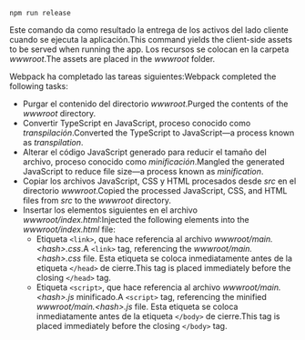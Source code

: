 ```console
npm run release
```

<span data-ttu-id="9173d-101">Este comando da como resultado la entrega de los activos del lado cliente cuando se ejecuta la aplicación.</span><span class="sxs-lookup"><span data-stu-id="9173d-101">This command yields the client-side assets to be served when running the app.</span></span> <span data-ttu-id="9173d-102">Los recursos se colocan en la carpeta *wwwroot*.</span><span class="sxs-lookup"><span data-stu-id="9173d-102">The assets are placed in the *wwwroot* folder.</span></span>

<span data-ttu-id="9173d-103">Webpack ha completado las tareas siguientes:</span><span class="sxs-lookup"><span data-stu-id="9173d-103">Webpack completed the following tasks:</span></span>

* <span data-ttu-id="9173d-104">Purgar el contenido del directorio *wwwroot*.</span><span class="sxs-lookup"><span data-stu-id="9173d-104">Purged the contents of the *wwwroot* directory.</span></span>
* <span data-ttu-id="9173d-105">Convertir TypeScript en JavaScript, proceso conocido como *transpilación*.</span><span class="sxs-lookup"><span data-stu-id="9173d-105">Converted the TypeScript to JavaScript&mdash;a process known as *transpilation*.</span></span>
* <span data-ttu-id="9173d-106">Alterar el código JavaScript generado para reducir el tamaño del archivo, proceso conocido como *minificación*.</span><span class="sxs-lookup"><span data-stu-id="9173d-106">Mangled the generated JavaScript to reduce file size&mdash;a process known as *minification*.</span></span>
* <span data-ttu-id="9173d-107">Copiar los archivos JavaScript, CSS y HTML procesados desde *src* en el directorio *wwwroot*.</span><span class="sxs-lookup"><span data-stu-id="9173d-107">Copied the processed JavaScript, CSS, and HTML files from *src* to the *wwwroot* directory.</span></span>
* <span data-ttu-id="9173d-108">Insertar los elementos siguientes en el archivo *wwwroot/index.html*:</span><span class="sxs-lookup"><span data-stu-id="9173d-108">Injected the following elements into the *wwwroot/index.html* file:</span></span>
  * <span data-ttu-id="9173d-109">Etiqueta `<link>`, que hace referencia al archivo *wwwroot/main.\<hash\>.css*.</span><span class="sxs-lookup"><span data-stu-id="9173d-109">A `<link>` tag, referencing the *wwwroot/main.\<hash\>.css* file.</span></span> <span data-ttu-id="9173d-110">Esta etiqueta se coloca inmediatamente antes de la etiqueta `</head>` de cierre.</span><span class="sxs-lookup"><span data-stu-id="9173d-110">This tag is placed immediately before the closing `</head>` tag.</span></span>
  * <span data-ttu-id="9173d-111">Etiqueta `<script>`, que hace referencia al archivo *wwwroot/main.\<hash\>.js* minificado.</span><span class="sxs-lookup"><span data-stu-id="9173d-111">A `<script>` tag, referencing the minified *wwwroot/main.\<hash\>.js* file.</span></span> <span data-ttu-id="9173d-112">Esta etiqueta se coloca inmediatamente antes de la etiqueta `</body>` de cierre.</span><span class="sxs-lookup"><span data-stu-id="9173d-112">This tag is placed immediately before the closing `</body>` tag.</span></span>
